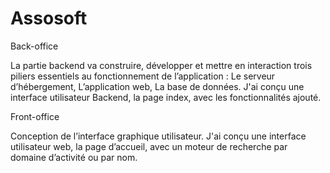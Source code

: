 # Assosoft
Back-office

La partie backend va construire, développer et mettre en interaction trois piliers essentiels au fonctionnement de l’application :
    Le serveur d’hébergement,
    L’application web,
    La base de données.
J'ai conçu une interface utilisateur Backend, la page index, avec les fonctionnalités ajouté.

Front-office

Conception de l’interface graphique utilisateur.
J'ai conçu une interface utilisateur web, la page d’accueil, avec un moteur de recherche par domaine d’activité ou par nom. 

